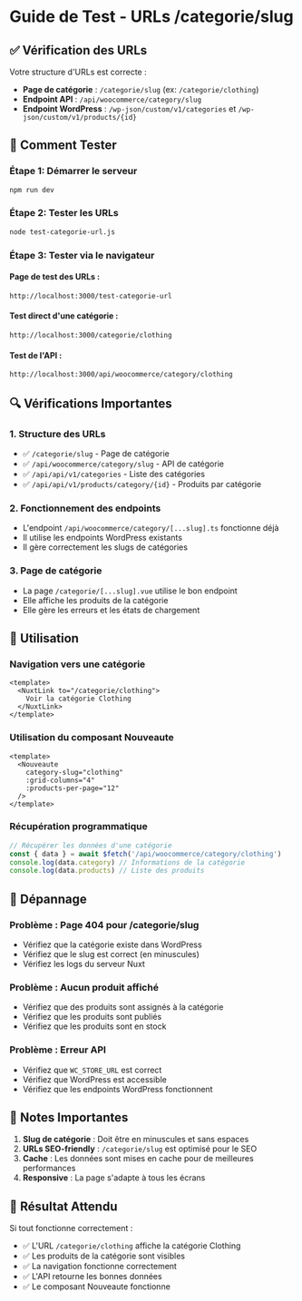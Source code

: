 # Guide de Test - URLs /categorie/slug

## ✅ Vérification des URLs

Votre structure d'URLs est correcte :
- **Page de catégorie** : `/categorie/slug` (ex: `/categorie/clothing`)
- **Endpoint API** : `/api/woocommerce/category/slug`
- **Endpoint WordPress** : `/wp-json/custom/v1/categories` et `/wp-json/custom/v1/products/{id}`

## 🧪 Comment Tester

### Étape 1: Démarrer le serveur
```bash
npm run dev
```

### Étape 2: Tester les URLs
```bash
node test-categorie-url.js
```

### Étape 3: Tester via le navigateur

#### Page de test des URLs :
```
http://localhost:3000/test-categorie-url
```

#### Test direct d'une catégorie :
```
http://localhost:3000/categorie/clothing
```

#### Test de l'API :
```
http://localhost:3000/api/woocommerce/category/clothing
```

## 🔍 Vérifications Importantes

### 1. Structure des URLs
- ✅ `/categorie/slug` - Page de catégorie
- ✅ `/api/woocommerce/category/slug` - API de catégorie
- ✅ `/api/api/v1/categories` - Liste des catégories
- ✅ `/api/api/v1/products/category/{id}` - Produits par catégorie

### 2. Fonctionnement des endpoints
- L'endpoint `/api/woocommerce/category/[...slug].ts` fonctionne déjà
- Il utilise les endpoints WordPress existants
- Il gère correctement les slugs de catégories

### 3. Page de catégorie
- La page `/categorie/[...slug].vue` utilise le bon endpoint
- Elle affiche les produits de la catégorie
- Elle gère les erreurs et les états de chargement

## 🚀 Utilisation

### Navigation vers une catégorie
```vue
<template>
  <NuxtLink to="/categorie/clothing">
    Voir la catégorie Clothing
  </NuxtLink>
</template>
```

### Utilisation du composant Nouveaute
```vue
<template>
  <Nouveaute 
    category-slug="clothing"
    :grid-columns="4"
    :products-per-page="12"
  />
</template>
```

### Récupération programmatique
```javascript
// Récupérer les données d'une catégorie
const { data } = await $fetch('/api/woocommerce/category/clothing')
console.log(data.category) // Informations de la catégorie
console.log(data.products) // Liste des produits
```

## 🐛 Dépannage

### Problème : Page 404 pour /categorie/slug
- Vérifiez que la catégorie existe dans WordPress
- Vérifiez que le slug est correct (en minuscules)
- Vérifiez les logs du serveur Nuxt

### Problème : Aucun produit affiché
- Vérifiez que des produits sont assignés à la catégorie
- Vérifiez que les produits sont publiés
- Vérifiez que les produits sont en stock

### Problème : Erreur API
- Vérifiez que `WC_STORE_URL` est correct
- Vérifiez que WordPress est accessible
- Vérifiez que les endpoints WordPress fonctionnent

## 📝 Notes Importantes

1. **Slug de catégorie** : Doit être en minuscules et sans espaces
2. **URLs SEO-friendly** : `/categorie/slug` est optimisé pour le SEO
3. **Cache** : Les données sont mises en cache pour de meilleures performances
4. **Responsive** : La page s'adapte à tous les écrans

## 🎯 Résultat Attendu

Si tout fonctionne correctement :
- ✅ L'URL `/categorie/clothing` affiche la catégorie Clothing
- ✅ Les produits de la catégorie sont visibles
- ✅ La navigation fonctionne correctement
- ✅ L'API retourne les bonnes données
- ✅ Le composant Nouveaute fonctionne

